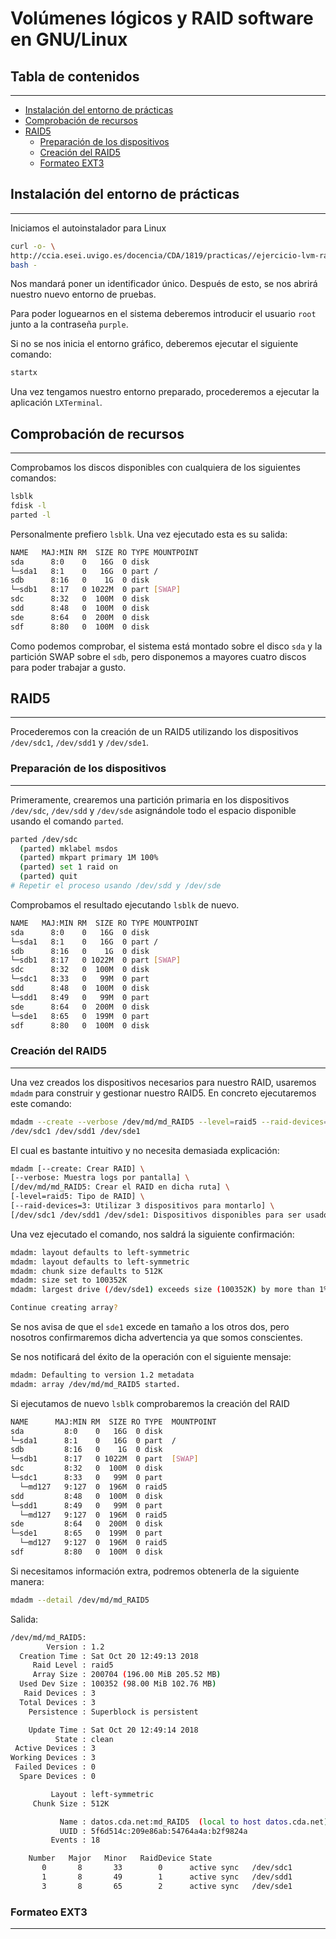 # Volúmenes lógicos y RAID software en GNU/Linux

## Tabla de contenidos
---
- [Instalación del entorno de prácticas](#install)
- [Comprobación de recursos](#recursos)
- [RAID5](#raid5)
  - [Preparación de los dispositivos](#raid5-pre)
  - [Creación del RAID5](#raid5-create)
  - [Formateo EXT3](#raid5-ext3)


<a name="install"></a>
## Instalación del entorno de prácticas
---
Iniciamos el autoinstalador para Linux

```sh
curl -o- \
http://ccia.esei.uvigo.es/docencia/CDA/1819/practicas//ejercicio-lvm-raid.sh | \
bash -
```

Nos mandará poner un identificador único. Después de esto, se nos abrirá nuestro nuevo entorno de pruebas.

Para poder loguearnos en el sistema deberemos introducir el usuario `root` junto a la contraseña `purple`.

Si no se nos inicia el entorno gráfico, deberemos ejecutar el siguiente comando:

```sh
startx
```

Una vez tengamos nuestro entorno preparado, procederemos a ejecutar la aplicación `LXTerminal`.


<a name="recursos"></a>
## Comprobación de recursos
---
Comprobamos los discos disponibles con cualquiera de los siguientes comandos:

```sh
lsblk
fdisk -l
parted -l
```

Personalmente prefiero `lsblk`. Una vez ejecutado esta es su salida:

```sh
NAME   MAJ:MIN RM  SIZE RO TYPE MOUNTPOINT
sda      8:0    0   16G  0 disk
└─sda1   8:1    0   16G  0 part /
sdb      8:16   0    1G  0 disk
└─sdb1   8:17   0 1022M  0 part [SWAP]
sdc      8:32   0  100M  0 disk
sdd      8:48   0  100M  0 disk
sde      8:64   0  200M  0 disk
sdf      8:80   0  100M  0 disk
```

Como podemos comprobar, el sistema está montado sobre el disco `sda` y la partición SWAP sobre el `sdb`, pero disponemos a mayores cuatro discos para poder trabajar a gusto.


<a name="raid5"></a>
## RAID5
---
Procederemos con la creación de un RAID5 utilizando los dispositivos `/dev/sdc1`, `/dev/sdd1` y `/dev/sde1`.


<a name="raid5-pre"></a>
### Preparación de los dispositivos
---
Primeramente, crearemos una partición primaria en los dispositivos `/dev/sdc`, `/dev/sdd` y `/dev/sde` asignándole todo el espacio disponible usando el comando `parted`.

```sh
parted /dev/sdc
  (parted) mklabel msdos        
  (parted) mkpart primary 1M 100%
  (parted) set 1 raid on
  (parted) quit
# Repetir el proceso usando /dev/sdd y /dev/sde
```

Comprobamos el resultado ejecutando `lsblk` de nuevo.

```sh
NAME   MAJ:MIN RM  SIZE RO TYPE MOUNTPOINT
sda      8:0    0   16G  0 disk
└─sda1   8:1    0   16G  0 part /
sdb      8:16   0    1G  0 disk
└─sdb1   8:17   0 1022M  0 part [SWAP]
sdc      8:32   0  100M  0 disk
└─sdc1   8:33   0   99M  0 part
sdd      8:48   0  100M  0 disk
└─sdd1   8:49   0   99M  0 part
sde      8:64   0  200M  0 disk
└─sde1   8:65   0  199M  0 part
sdf      8:80   0  100M  0 disk
```


<a name="raid5-create"></a>
### Creación del RAID5
---
Una vez creados los dispositivos necesarios para nuestro RAID, usaremos `mdadm` para construir y gestionar nuestro RAID5. En concreto ejecutaremos este comando:

```sh
mdadm --create --verbose /dev/md/md_RAID5 --level=raid5 --raid-devices=3 \
/dev/sdc1 /dev/sdd1 /dev/sde1
```

El cual es bastante intuitivo y no necesita demasiada explicación:

```sh
mdadm [--create: Crear RAID] \
[--verbose: Muestra logs por pantalla] \
[/dev/md/md_RAID5: Crear el RAID en dicha ruta] \
[-level=raid5: Tipo de RAID] \
[--raid-devices=3: Utilizar 3 dispositivos para montarlo] \
[/dev/sdc1 /dev/sdd1 /dev/sde1: Dispositivos disponibles para ser usados]
```

Una vez ejecutado el comando, nos saldrá la siguiente confirmación:

```sh
mdadm: layout defaults to left-symmetric
mdadm: layout defaults to left-symmetric
mdadm: chunk size defaults to 512K
mdadm: size set to 100352K
mdadm: largest drive (/dev/sde1) exceeds size (100352K) by more than 1%

Continue creating array?
```

Se nos avisa de que el `sde1` excede en tamaño a los otros dos, pero nosotros confirmaremos dicha advertencia ya que somos conscientes.

Se nos notificará del éxito de la operación con el siguiente mensaje:

```sh
mdadm: Defaulting to version 1.2 metadata
mdadm: array /dev/md/md_RAID5 started.
```

Si ejecutamos de nuevo `lsblk` comprobaremos la creación del RAID

```sh
NAME      MAJ:MIN RM  SIZE RO TYPE  MOUNTPOINT
sda         8:0    0   16G  0 disk  
└─sda1      8:1    0   16G  0 part  /
sdb         8:16   0    1G  0 disk  
└─sdb1      8:17   0 1022M  0 part  [SWAP]
sdc         8:32   0  100M  0 disk  
└─sdc1      8:33   0   99M  0 part  
  └─md127   9:127  0  196M  0 raid5
sdd         8:48   0  100M  0 disk  
└─sdd1      8:49   0   99M  0 part  
  └─md127   9:127  0  196M  0 raid5
sde         8:64   0  200M  0 disk  
└─sde1      8:65   0  199M  0 part  
  └─md127   9:127  0  196M  0 raid5
sdf         8:80   0  100M  0 disk
```

Si necesitamos información extra, podremos obtenerla de la siguiente manera:

```sh
mdadm --detail /dev/md/md_RAID5
```

Salida:

```sh
/dev/md/md_RAID5:
        Version : 1.2
  Creation Time : Sat Oct 20 12:49:13 2018
     Raid Level : raid5
     Array Size : 200704 (196.00 MiB 205.52 MB)
  Used Dev Size : 100352 (98.00 MiB 102.76 MB)
   Raid Devices : 3
  Total Devices : 3
    Persistence : Superblock is persistent

    Update Time : Sat Oct 20 12:49:14 2018
          State : clean
 Active Devices : 3
Working Devices : 3
 Failed Devices : 0
  Spare Devices : 0

         Layout : left-symmetric
     Chunk Size : 512K

           Name : datos.cda.net:md_RAID5  (local to host datos.cda.net)
           UUID : 5f6d514c:209e86ab:54764a4a:b2f9824a
         Events : 18

    Number   Major   Minor   RaidDevice State
       0       8       33        0      active sync   /dev/sdc1
       1       8       49        1      active sync   /dev/sdd1
       3       8       65        2      active sync   /dev/sde1
```


<a name="raid5-ext3"></a>
### Formateo EXT3
---
